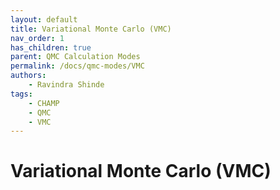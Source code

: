 ```yaml
---
layout: default
title: Variational Monte Carlo (VMC)
nav_order: 1
has_children: true
parent: QMC Calculation Modes
permalink: /docs/qmc-modes/VMC
authors:
    - Ravindra Shinde
tags:
    - CHAMP
    - QMC
    - VMC
---
```


# Variational Monte Carlo (VMC)

